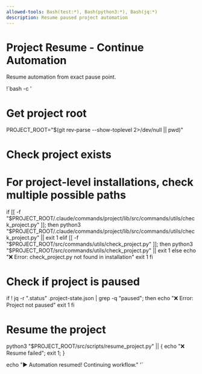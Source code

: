 ```yaml
---
allowed-tools: Bash(test:*), Bash(python3:*), Bash(jq:*)
description: Resume paused project automation
---
```


# Project Resume - Continue Automation

Resume automation from exact pause point.

!`bash -c '
# Get project root
PROJECT_ROOT="$(git rev-parse --show-toplevel 2>/dev/null || pwd)"

# Check project exists
# For project-level installations, check multiple possible paths
if [[ -f "$PROJECT_ROOT/.claude/commands/project/lib/src/commands/utils/check_project.py" ]]; then
    python3 "$PROJECT_ROOT/.claude/commands/project/lib/src/commands/utils/check_project.py" || exit 1
elif [[ -f "$PROJECT_ROOT/src/commands/utils/check_project.py" ]]; then
    python3 "$PROJECT_ROOT/src/commands/utils/check_project.py" || exit 1
else
    echo "❌ Error: check_project.py not found in installation"
    exit 1
fi

# Check if project is paused
if ! jq -r ".status" .project-state.json | grep -q "paused"; then
    echo "❌ Error: Project not paused"
    exit 1
fi

# Resume the project
python3 "$PROJECT_ROOT/src/scripts/resume_project.py" || { echo "❌ Resume failed"; exit 1; }

echo "▶️  Automation resumed! Continuing workflow."
'`